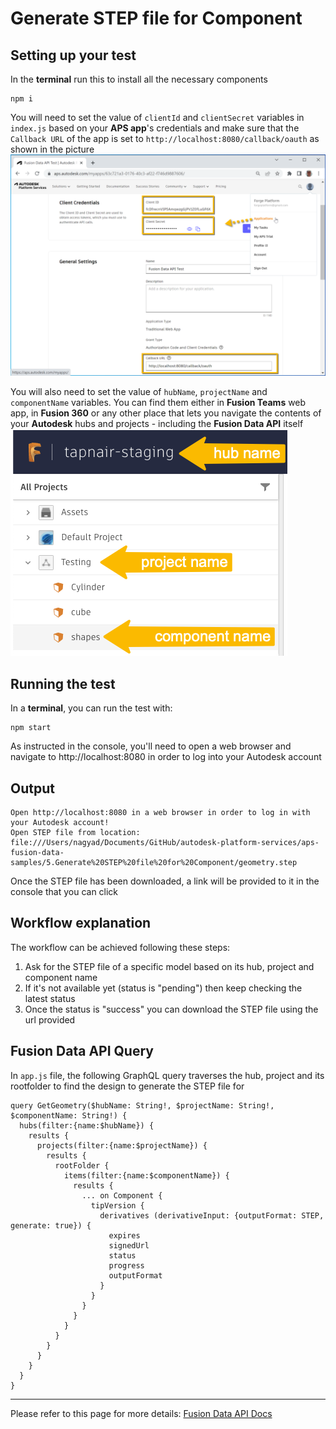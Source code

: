 # Generate STEP file for Component

## Setting up your test
In the **terminal** run this to install all the necessary components
```
npm i
``` 

You will need to set the value of `clientId` and `clientSecret` variables in `index.js` based on your **APS app**'s credentials and make sure that the `Callback URL` of the app is set to `http://localhost:8080/callback/oauth` as shown in the picture\
![Get 3-legged token](../readme/credentials.png)

You will also need to set the value of `hubName`, `projectName` and `componentName` variables. You can find them either in **Fusion Teams** web app, in **Fusion 360** or any other place that lets you navigate the contents of your **Autodesk** hubs and projects - including the **Fusion Data API** itself\
![Get version id](../readme/inputs.png)


## Running the test
In a **terminal**, you can run the test with:
```
npm start
```
As instructed in the console, you'll need to open a web browser and navigate to http://localhost:8080 in order to log into your Autodesk account 

## Output
```
Open http://localhost:8080 in a web browser in order to log in with your Autodesk account!
Open STEP file from location: file:///Users/nagyad/Documents/GitHub/autodesk-platform-services/aps-fusion-data-samples/5.Generate%20STEP%20file%20for%20Component/geometry.step
```
Once the STEP file has been downloaded, a link will be provided to it in the console that you can click

## Workflow explanation

The workflow can be achieved following these steps:

1. Ask for the STEP file of a specific model based on its hub, project and component name
2. If it's not available yet (status is "pending") then keep checking the latest status
3. Once the status is "success" you can download the STEP file using the url provided

## Fusion Data API Query

In `app.js` file, the following GraphQL query traverses the hub, project and its rootfolder to find the design to generate the STEP file for
```
query GetGeometry($hubName: String!, $projectName: String!, $componentName: String!) {
  hubs(filter:{name:$hubName}) {
    results {
      projects(filter:{name:$projectName}) {
        results {
          rootFolder {
            items(filter:{name:$componentName}) {
              results {
                ... on Component {
                  tipVersion {
                    derivatives (derivativeInput: {outputFormat: STEP, generate: true}) {
                      expires
                      signedUrl
                      status
                      progress
                      outputFormat
                    }       
                  }
                }
              }
            }
          }
        }
      }
    }
  }
}
```

-----------

Please refer to this page for more details: [Fusion Data API Docs](https://aps.autodesk.com/en/docs/fusiondata/v1/developers_guide/overview/)
